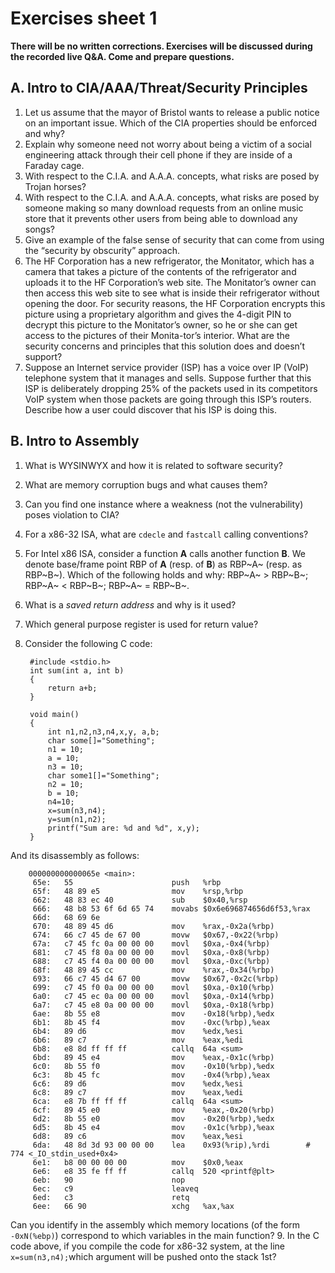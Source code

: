 # Exercises sheet 1

**There will be no written corrections. Exercises will be discussed during the recorded live Q&A. Come and prepare questions.**

## A. Intro to CIA/AAA/Threat/Security Principles
1. Let us assume that the mayor of Bristol wants to release a public notice on an important issue. Which of the CIA properties should be enforced and why?
2. Explain why someone need not worry about being a victim of a social engineering attack through their cell phone if they are inside of a Faraday cage.
3. With respect to the C.I.A. and A.A.A. concepts, what risks are posed by Trojan horses?
4. With respect to the C.I.A. and A.A.A. concepts, what risks are posed by someone making so many download requests from an online music store that it prevents other users from being able to download any songs?
5. Give an example of the false sense of security that can come from using the “security by obscurity” approach.
6. The HF Corporation has a new refrigerator, the Monitator, which has a camera that takes a picture of the contents of the refrigerator and uploads it to the HF Corporation’s web site. The Monitator’s owner can then access this web site to see what is inside their refrigerator without opening the door. For security reasons, the HF Corporation encrypts this picture using a proprietary algorithm and gives the 4-digit PIN to decrypt this picture to the Monitator’s owner, so he or she can get access to the pictures of their Monita-tor’s interior. What are the security concerns and principles that this solution does and doesn’t support?
7. Suppose an Internet service provider (ISP) has a voice over IP (VoIP) telephone system that it manages and sells. Suppose further that this ISP is deliberately dropping 25% of the packets used in its competitors VoIP system when those packets are going through this ISP’s routers. Describe how a user could discover that his ISP is doing this.

## B. Intro to Assembly

1. What is WYSINWYX and how it is related to software security?
2. What are memory corruption bugs and what causes them?
3. Can you find one instance where a weakness (not the vulnerability) poses violation to CIA?
4. For a x86-32 ISA, what are `cdecle` and `fastcall` calling conventions?
5. For Intel x86 ISA, consider a function **A** calls another function **B**. We denote base/frame point RBP of **A** (resp. of **B**) as RBP~A~ (resp. as RBP~B~). Which of the following holds and why:
	RBP~A~ > RBP~B~; RBP~A~ < RBP~B~; RBP~A~ = RBP~B~.

6. What  is a *saved return address* and why is it used?
7. Which general purpose register is used for return value?
8. Consider the following C code:

		#include <stdio.h>
		int sum(int a, int b)
		{
		    return a+b;
		}

		void main()
		{
		    int n1,n2,n3,n4,x,y, a,b;
		    char some[]="Something";
		    n1 = 10;
		    a = 10;
		    n3 = 10;
		    char some1[]="Something";
		    n2 = 10;
		    b = 10;
		    n4=10;
		    x=sum(n3,n4);
		    y=sum(n1,n2);
		    printf("Sum are: %d and %d", x,y);
		}
And its disassembly as follows:

		000000000000065e <main>:
		 65e:	55                   	push   %rbp
		 65f:	48 89 e5             	mov    %rsp,%rbp
		 662:	48 83 ec 40          	sub    $0x40,%rsp
		 666:	48 b8 53 6f 6d 65 74 	movabs $0x6e696874656d6f53,%rax
		 66d:	68 69 6e
		 670:	48 89 45 d6          	mov    %rax,-0x2a(%rbp)
		 674:	66 c7 45 de 67 00    	movw   $0x67,-0x22(%rbp)
		 67a:	c7 45 fc 0a 00 00 00 	movl   $0xa,-0x4(%rbp)
		 681:	c7 45 f8 0a 00 00 00 	movl   $0xa,-0x8(%rbp)
		 688:	c7 45 f4 0a 00 00 00 	movl   $0xa,-0xc(%rbp)
		 68f:	48 89 45 cc          	mov    %rax,-0x34(%rbp)
		 693:	66 c7 45 d4 67 00    	movw   $0x67,-0x2c(%rbp)
		 699:	c7 45 f0 0a 00 00 00 	movl   $0xa,-0x10(%rbp)
		 6a0:	c7 45 ec 0a 00 00 00 	movl   $0xa,-0x14(%rbp)
		 6a7:	c7 45 e8 0a 00 00 00 	movl   $0xa,-0x18(%rbp)
		 6ae:	8b 55 e8             	mov    -0x18(%rbp),%edx
		 6b1:	8b 45 f4             	mov    -0xc(%rbp),%eax
		 6b4:	89 d6                	mov    %edx,%esi
		 6b6:	89 c7                	mov    %eax,%edi
		 6b8:	e8 8d ff ff ff       	callq  64a <sum>
		 6bd:	89 45 e4             	mov    %eax,-0x1c(%rbp)
		 6c0:	8b 55 f0             	mov    -0x10(%rbp),%edx
		 6c3:	8b 45 fc             	mov    -0x4(%rbp),%eax
		 6c6:	89 d6                	mov    %edx,%esi
		 6c8:	89 c7                	mov    %eax,%edi
		 6ca:	e8 7b ff ff ff       	callq  64a <sum>
		 6cf:	89 45 e0             	mov    %eax,-0x20(%rbp)
		 6d2:	8b 55 e0             	mov    -0x20(%rbp),%edx
		 6d5:	8b 45 e4             	mov    -0x1c(%rbp),%eax
		 6d8:	89 c6                	mov    %eax,%esi
		 6da:	48 8d 3d 93 00 00 00 	lea    0x93(%rip),%rdi        # 774 <_IO_stdin_used+0x4>
		 6e1:	b8 00 00 00 00       	mov    $0x0,%eax
		 6e6:	e8 35 fe ff ff       	callq  520 <printf@plt>
		 6eb:	90                   	nop
		 6ec:	c9                   	leaveq
		 6ed:	c3                   	retq   
		 6ee:	66 90                	xchg   %ax,%ax

Can you identify in the assembly which memory locations (of the form `-0xN(%ebp)`) correspond to which variables in the main function?
9. In the C code above, if you compile the code for x86-32 system, at the line `x=sum(n3,n4);`which argument will be pushed onto the stack 1st?

